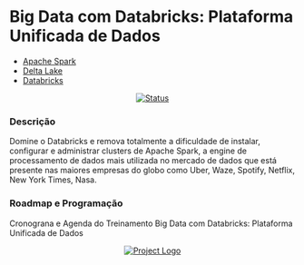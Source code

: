 # Big Data com Databricks: Plataforma Unificada de Dados

- [Apache Spark](https://spark.apache.org/)
- [Delta Lake](https://delta.io/)
- [Databricks](https://www.databricks.com/)

<div align="center">

[![Status](https://img.shields.io/badge/status-active-success.svg)]()

</div>

### Descrição
Domine o Databricks e remova totalmente a dificuldade de instalar, configurar e administrar clusters de Apache Spark, 
a engine de processamento de dados mais utilizada no mercado de dados que está presente nas maiores empresas do globo 
como Uber, Waze, Spotify, Netflix, New York Times, Nasa.

### Roadmap e Programação
Cronograna e Agenda do Treinamento 
Big Data com Databricks: Plataforma Unificada de Dados

<p align="center">
  <a href="" rel="noopener">
    <img src="https://github.com/owshq-academy/ws-spark-lakehouse-na-pratica/blob/main/images/roadmap-databricks.excalidraw.png" alt="Project Logo">
 </a>
</p>